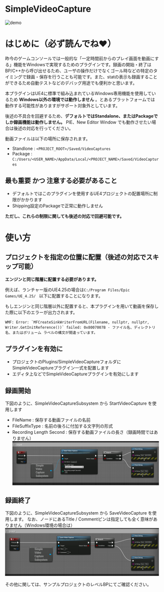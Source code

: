 # SimpleVideoCapture
![demo](https://github.com/pafuhana1213/Screenshot/blob/master/SimpleVideoCaptureDemo.gif)

# はじめに（必ず読んでね❤）
昨今のゲームコンソールでは一般的な「一定時間前からのプレイ画面を動画にする」機能をWindowsで実現するためのプラグインです。録画の開始・終了はBP/C++から呼び出せるため、ユーザの操作だけでなくゴール時などの特定のタイミングで録画・保存を行うことも可能です。また、statの表示も録画することができるため自動テストなどのデバッグ用途でも便利かと思います。

本プラグインはUE4に標準で組み込まれているWindows専用機能を使用しているため **Windows以外の環境では動作しません** 。とあるプラットフォームでは動作する可能性がありますがサポート対象外としています。

後述の不具合を回避するため、**デフォルトではStandalone、またはPackageでしか録画機能は動作しません。** PIE、New Editor Window でも動作させたい場合は後述の対応を行ってください。

動画ファイルは以下の場所に保存されます。
- Standlone  : ```<PROJECT_ROOT>/Saved/VideoCaptures```
- Package    : ```C:/Users/<USER_NAME>/AppData/Local/<PROJECT_NAME>/Saved/VideoCaptures```

## 最も重要 かつ 注意する必要があること
- デフォルトではこのプラグインを使用するUE4プロジェクトの配置場所に制限がかかります
- Shipping設定のPackageで正常に動作しません

**ただし、これらの制限に関しても後述の対応で回避可能です。**


# 使い方
## プロジェクトを指定の位置に配置（後述の対応でスキップ可能）
**エンジンと同じ階層に配置する必要があります。**　

例えば、ランチャー版のUE4.25の場合は```C:/Program Files/Epic Games/UE_4.25/ ``` 以下に配置することになります。

もしエンジンと同じ階層以外に配置すると、本プラグインを用いて動画を保存した際に以下のエラーが出力されます。
```
WMF: Error: `MFCreateSinkWriterFromURL(Filename, nullptr, nullptr, Writer.GetInitReference())` failed: 0x8007007B - ファイル名、ディレクトリ名、またはボリューム ラベルの構文が間違っています。
```

## プラグインを有効に
- プロジェクトのPlugins/SimpleVideoCaptureフォルダにSimpleVideoCaptureプラグイン一式を配置します
- エディタ上などでSimpleVideoCaptureプラグインを有効にします

## 録画開始
下図のように、SimpleVideoCaptureSubsystem から StartVideoCapture を使用します
- FileName : 保存する動画ファイルの名前
- FileSuffixType : 名前の後ろに付加する文字列の形式
- Recording Length Second : 保存する動画ファイルの長さ（録画時間ではありません）
![demo](https://github.com/pafuhana1213/Screenshot/blob/master/SimpleVideoCaptureDemo1.png)

## 録画終了
下図のように、SimpleVideoCaptureSubsystem から SaveVideoCapture を使用します。
なお、ノードにあるTitle / Commentピンは指定しても全く意味がありません（Windows環境の場合は）
![demo](https://github.com/pafuhana1213/Screenshot/blob/master/SimpleVideoCaptureDemo2.png)

その他に関しては、サンプルプロジェクトのレベルBPにてご確認ください。
